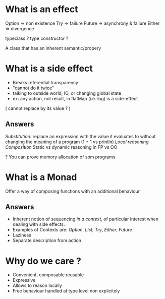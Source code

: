 # What is an effect 

Option => non existence
Try => failure
Future => asynchrony & failure
Either => divergence

typeclass ? type constructor ?

A class that has an inherent semantic/propery

# What is a side effect

- Breaks referential transparency
- "cannot do it twice"
- talking to outside world, IO, or changing global state
- ex: any action, not result, in flatMap (i.e. log) is a side-effect

( cannot replace by its value ? )

## Answers

*Substitution*: replace an expression with the value it evaluates to without changing the meaning of a program (1 + 1 vs println)
*Local reasoning*
*Composition*
Static vs dynamic reasoning in FP vs OO

? You can prove memory allocation of som programs

# What is a Monad

Offer a way of composing functions with an additional behaviour

## Answers

- Inherent notion of sequencing *in a context*, of particular interest when dealing with side effects.
- Examples of Contexts are: _Option_, _List_, _Try_, _Either_, _Future_
- Laziness
- Separate description from action

# Why do we care ?

- Convenient, composable reusable
- Expressive
- Allows to reason locally
- Free behaviour handled at type level non explicitely
